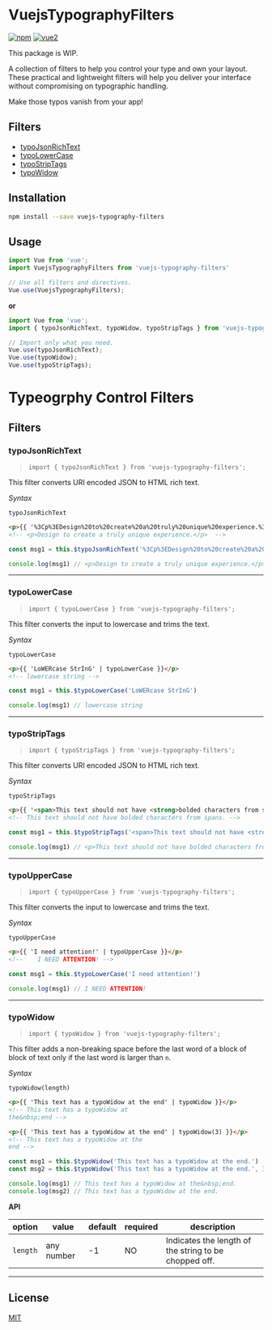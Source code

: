 # VuejsTypographyFilters

[![npm](https://img.shields.io/npm/v/vuejs-typography-filters.svg)](https://www.npmjs.com/package/vuejs-typography-filters) [![vue2](https://img.shields.io/badge/vue-2.x-brightgreen.svg)](https://vuejs.org/)

This package is WIP.

A collection of filters to help you control your type and own your layout.
These practical and lightweight filters will help you deliver your interface without compromising on typographic handling.

Make those typos vanish from your app!

## Filters

- [typoJsonRichText](#typoJsonRichText)
- [typoLowerCase](#typoLowerCase)
- [typoStripTags](#typoStripTags)
- [typoWidow](#typoWidow)

## Installation

```bash
npm install --save vuejs-typography-filters
```

## Usage

```javascript
import Vue from 'vue';
import VuejsTypographyFilters from 'vuejs-typography-filters'

// Use all filters and directives.
Vue.use(VuejsTypographyFilters);
```

**or**

```javascript
import Vue from 'vue';
import { typoJsonRichText, typoWidow, typoStripTags } from 'vuejs-typography-filters';

// Import only what you need.
Vue.use(typoJsonRichText);
Vue.use(typoWidow);
Vue.use(typoStripTags);
```

# Typeogrphy Control Filters

## Filters

### typoJsonRichText

> `import { typoJsonRichText } from 'vuejs-typography-filters';`

This filter converts URI encoded JSON to HTML rich text.

*Syntax*

`typoJsonRichText`


```html
<p>{{ '%3Cp%3EDesign%20to%20create%20a%20truly%20unique%20experience.%3C%2Fp%3E' | typoJsonRichText }}</p>
<!-- <p>Design to create a truly unique experience.</p>  -->
```

```javascript
const msg1 = this.$typoJsonRichText('%3Cp%3EDesign%20to%20create%20a%20truly%20unique%20experience.%3C%2Fp%3E')

console.log(msg1) // <p>Design to create a truly unique experience.</p>
```

------

### typoLowerCase

> `import { typoLowerCase } from 'vuejs-typography-filters';`

This filter converts the input to lowercase and trims the text.

*Syntax*

`typoLowerCase`


```html
<p>{{ 'LoWERcase StrInG' | typoLowerCase }}</p>
<!-- lowercase string -->
```

```javascript
const msg1 = this.$typoLowerCase('LoWERcase StrInG')

console.log(msg1) // lowercase string
```

------

### typoStripTags

> `import { typoStripTags } from 'vuejs-typography-filters';`

This filter converts URI encoded JSON to HTML rich text.

*Syntax*

`typoStripTags`


```html
<p>{{ '<span>This text should not have <strong>bolded characters from spans</strong>.</span>' | typoStripTags }}</p>
<!-- This text should not have bolded characters from spans. -->
```

```javascript
const msg1 = this.$typoStripTags('<span>This text should not have <strong>bolded characters from spans</strong>.</span>')

console.log(msg1) // <p>This text should not have bolded characters from spans.</p>
```

------

### typoUpperCase

> `import { typoUpperCase } from 'vuejs-typography-filters';`

This filter converts the input to lowercase and trims the text.

*Syntax*

`typoUpperCase`


```html
<p>{{ 'I need attention!' | typoUpperCase }}</p>
<!-- 	I NEED ATTENTION! -->
```

```javascript
const msg1 = this.$typoLowerCase('I need attention!')

console.log(msg1) // I NEED ATTENTION!
```

------

### typoWidow

> `import { typoWidow } from 'vuejs-typography-filters';`

This filter adds a non-breaking space before the last word of a block of block of text only if the last word is larger than `n`.

*Syntax*

`typoWidow(length)`

```html
<p>{{ 'This text has a typoWidow at the end' | typoWidow }}</p>
<!-- This text has a typoWidow at
the&nbsp;end -->

<p>{{ 'This text has a typoWidow at the end' | typoWidow(3) }}</p>
<!-- This text has a typoWidow at the
end -->
```

```javascript
const msg1 = this.$typoWidow('This text has a typoWidow at the end.')
const msg2 = this.$typoWidow('This text has a typoWidow at the end.', 3, 'end')

console.log(msg1) // This text has a typoWidow at the&nbsp;end.
console.log(msg2) // This text has a typoWidow at the end.
```

**API**

**option** | **value** | **default** | **required** | **description**
--- | --- | --- | --- | ---
`length` | any number | -1 | NO | Indicates the length of the string to be chopped off.

------

## License

[MIT](http://opensource.org/licenses/MIT)
